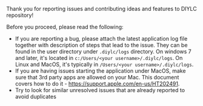 Thank you for reporting issues and contributing ideas and features to DIYLC repository!

Before you proceed, please read the following:

* If you are reporting a bug, please attach the latest application log file together with description of steps that lead to the issue. They can be found in the user directory under `.diylc/logs` directory. On windows 7 and later, it's located in `c:/Users/<your username>/.diylc/logs`. On Linux and MacOS, it's typically in `/Users/<your username>/.diylc/logs`.
* If you are having issues starting the application under MacOS, make sure that 3rd party apps are allowed on your Mac. This document covers how to do it - https://support.apple.com/en-us/HT202491.
* Try to look for similar unresolved issues that are already reported to avoid duplicates
